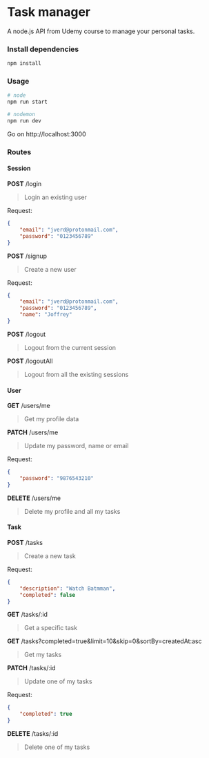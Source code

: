 # Task manager

A node.js API from Udemy course to manage your personal tasks.

### Install dependencies
```sh
npm install
```

### Usage
```sh
# node
npm run start
```

```sh
# nodemon
npm run dev
```
Go on http://localhost:3000

### Routes

#### Session

**POST** /login

> Login an existing user

Request:
```json
{
    "email": "jverd@protonmail.com",
    "password": "0123456789"
}
```

**POST** /signup

> Create a new user

Request:
```json
{
    "email": "jverd@protonmail.com",
    "password": "0123456789",
    "name": "Joffrey"
}
```

**POST** /logout

> Logout from the current session

**POST** /logoutAll

> Logout from all the existing sessions

#### User

**GET** /users/me

> Get my profile data


**PATCH** /users/me

> Update my password, name or email

Request:
```json
{
    "password": "9876543210"
}
```

**DELETE** /users/me

> Delete my profile and all my tasks

#### Task

**POST** /tasks

> Create a new task

Request:
```json
{
	"description": "Watch Batmman",
	"completed": false
}
```

**GET** /tasks/:id

> Get a specific task


**GET** /tasks?completed=true&limit=10&skip=0&sortBy=createdAt:asc

> Get my tasks

**PATCH** /tasks/:id

> Update one of my tasks

Request:
```json
{
	"completed": true
}
```

**DELETE** /tasks/:id

> Delete one of my tasks
